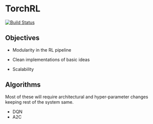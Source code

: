 # TorchRL

[![Build Status](https://travis-ci.org/activatedgeek/torchrl.svg?branch=master)](https://travis-ci.org/activatedgeek/torchrl)

## Objectives

* Modularity in the RL pipeline

* Clean implementations of basic ideas

* Scalability

## Algorithms

Most of these will require architectural and hyper-parameter changes keeping rest
of the system same.

* DQN
* A2C
